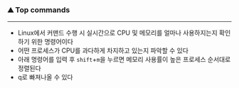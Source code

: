 ### ⛰ Top commands

---

- Linux에서 커맨드 수행 시 실시간으로 CPU 및 메모리를 얼마나 사용하지는지 확인하기 위한 명령어이다
- 어떤 프로세스가 CPU를 과다하게 차지하고 있는지 파악할 수 있다
- 아래 명령어를 입력 후 `shift`+`m`을 누르면 메모리 사용률이 높은 프로세스 순서대로 정렬된다
- q로 빠져나올 수 있다